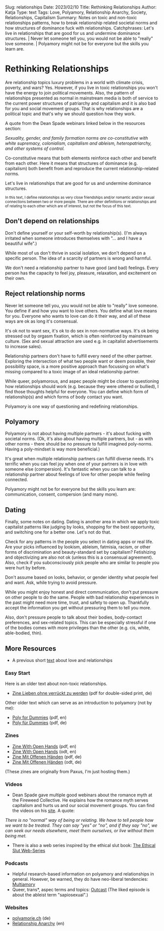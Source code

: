 Slug: relationships
Date: 2023/02/10
Title: Rethinking Relationships
Author: Katja
Type: text
Tags: Love, Polyamory, Relationship Anarchy, Society, Relationships, Capitalism
Summary: Notes on toxic and non-toxic relationships patterns, how to break relationship related societal norms and how structures of dominance fuck with relationships.
Catchphrases: Let's live in relationships that are good for us and undermine dominance structures. | Never let someone tell you, you would not be able to "really" love someone. | Polyamory might not be for everyone but the skills you learn are.

# Rethinking Relationships

Are relationship topics luxury problems in a world with climate crisis, poverty, and wars? Yes.
However, if you live in toxic relationships you won't have the energy
to join political movements. Also, the pattern of relationships presented as normal
in mainstream media is both of service to the current power structures of patriarchy
and capitalism and it is also bad for you and social movement groups.
That is why relationships are a political topic and that's why we should question how they
work.

A quote from the Dean Spade webinars linked below in the resources section:

*Sexuality, gender, and family formation norms are co-constitutive with white supremacy,
colonialism, capitalism and ableism, heteropatriarchy, and other systems of control.*

Co-constitutive means that both elements reinforce each other and benefit from each other.
Here it means that structures of dominance (e.g. capitalism) both benefit from and reproduce
the current relationship-related norms.

Let's live in relationships that are good for us and undermine dominance structures.

<small>In this text, I define relationships as very close friendships and/or romantic and/or
sexual connections between two or more people. There are other definitions
or relationships and of relating to each other which are of interest, but not the
focus of this text.</small>

## Don't depend on relationships

Don't define yourself or your self-worth by relationship(s).
(I'm always irritated when someone introduces themselves with
"... and I have a beautiful wife".)

While most of us don't thrive in social isolation, we don't
depend on a specific person. The idea of a scarcity of partners is
wrong and harmful.

We don't need a relationship partner to have good (and bad) feelings.
Every person has the capacity to feel joy, pleasure, relaxation, and excitement on their own.

## Reject relationship norms

Never let someone tell you, you would not be able to "really" love someone.
You define if and how you want to love others.
You define what love means for you. Everyone who wants to love can do it their way,
and all of these ways are ok as long it's consensual.

It's ok not to want sex, it's ok to do sex in non-normative ways.
It's ok being stressed out by orgasm fixation, which is often reinforced by mainstream culture.
(Sex and sexual attraction are used e.g. in capitalist advertisements to increase sales).

Relationship partners don't have to fulfill every need of the other partner.
Exploring the intersection of what two people
want or deem possible, their possibility space, is a more positive approach than
focussing on what's missing compared to a toxic image of an ideal relationship partner.

While queer, polyamorous, and aspec people might be closer to questioning how
relationships should work (e.g. because they were othered or bullied),
I find those thoughts helpful for everyone.
You can define which form of relationship(s) and which forms of body contact you want.

Polyamory is one way of questioning and redefining relationships.

## Polyamory

Polyamory is not about having multiple partners - it's about fucking with societal norms.
(Ok, it's also about having multiple partners, but - as with other norms - there should be no
pressure to fulfill imagined poly-norms. Having a poly-mindset is way more beneficial.)

It's great when multiple relationship partners can fulfill diverse needs.
It's terrific when you can feel joy when one of your partners is in love with someone else (compersion).
It's fantastic when you can talk to a relationship partner about feelings of love for other people while feeling connected.

Polyamory might not be for everyone but the skills you learn are:
communication, consent, compersion (and many more).

## Dating

Finally, some notes on dating. Dating is another area in which we apply toxic capitalist
patterns like judging by looks, shopping for the best opportunity, and switching one for a better one.
Let's not do that.

Check for any patterns in the people you select in dating apps or real life.
Are your picks influenced by lookism, ableism, fatmisia, racism, or other forms of discrimination and beauty-standard set by capitalism?
Fetishizing and objectivizing are also not ok (unless this is a consensual agreement).
Also, check if you subconsciously pick people who are similar to people you were hurt by before.

Don't assume based on looks, behavior, or gender identity what people feel and want.
Ask, while trying to avoid pressure.

While you might enjoy honest and direct communication, don't put pressure on other people
to do the same. People with bad relationship experiences in the past might need more time,
trust, and safety to open up. Thankfully accept the information you get without pressuring them
to tell you more.

Also, don't pressure people to talk about their bodies, body-contact preferences, and sex-related topics.
This can be especially stressful if one of the bodies comes with more privileges than the other
(e.g. cis, white, able-bodied, thin).


## More Resources

- A previous short [text](/en/texts/love) about love and relationships

### Easy Start

Here is an older text about non-toxic relationships.

- <a href="/documents/OhneVerruecktZuWerden4_2fach.pdf" target="__blank">Zine Lieben ohne verrückt zu werden</a> (pdf for double-sided print, de)

Other older text which can serve as an introduction to polyamory (not by me):

- <a href="/documents/Poly_for_Dummies.pdf" target="__blank">Poly for Dummies</a> (pdf, en)
- <a href="/documents/Poly_fuer_Dummies.pdf" target="__blank">Poly für Dummies</a> (pdf, de)

### Zines

- <a href="/documents/withOpenHands.pdf" target="__blank">Zine With Open Hands</a> (pdf, en)
- <a href="/documents/withOpenHands.odt" target="__blank">Zine With Open Hands</a> (odt, en)
- <a href="/documents/mitOffenenHaenden.pdf" target="__blank">Zine Mit Offenen Händen</a> (pdf, de)
- <a href="/documents/mitOffenenHaenden.odt" target="__blank">Zine Mit Offenen Händen</a> (odt, de)

(These zines are originally from Paxus, I'm just hosting them.)

### Videos

- Dean Spade gave multiple good webinars about the romance myth at the Fireweed Collective.
He explains how the romance myth serves capitalism and hurts us and our social movement groups.
You can find the videos on his <a href="http://www.deanspade.net/2021/02/14/valentines-day-webinar-with-fireweed-collective/" target="__blank">site</a>.
A quote:

*There is no "normal" way of being or relating. We have to tell people how we want to be treated. They can say "yes" or "no", and if they say "no", we can seek our needs elsewhere, meet them ourselves, or live without them being met.*

- There is also a web series inspired by the ethical slut book: <a href="https://www.youtube.com/channel/UCHL0tVF5VPueX1Oc6KXtpzA/playlists" target="__blank">The Ethical Slut Web-Series</a>

### Podcasts

- Helpful research-based information on polyamory and relationships in general. However, be warned, they do have neo-liberal tendencies:
<a href="https://www.multiamory.com/" target="__blank">Multiamory</a>
- Queer, trans\*, aspec terms and topics:
<a href="https://www.youtube.com/watch?v=LopXlUQaL-8" target="__blank">Outcast</a> (The liked episode is about the ableist term "sapiosexual".)

### Websites

- <a href="https://www.polyamorie.ch/" target="__blank">polyamorie.ch</a> (de)
- <a href="http://www.relationship-anarchy.com/" target="__blank">Relationship Anarchy</a> (en)
